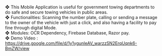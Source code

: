 ❖ This Mobile Application is useful for government towing departments to do safe and secure towing vehicles in public areas. <br/>
❖ Functionalities: Scanning the number plate, calling or sending a message to the owner of the vehicle with just a click, and also having a facility to pay fine through digital Mode. <br/>
❖ Modules: OCR Dependency, Firebase Database, Razor pay. <br/>
❖ Demo Video : https://drive.google.com/file/d/1y1ygunleAV_warzzSN2ErqUqnk6-BmZW/view
